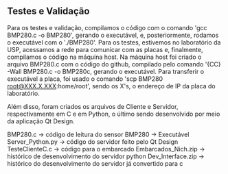 ## Testes e Validação

Para os testes e validação, compilamos o código com o comando 'gcc BMP280.c -o BMP280', gerando o executável, e, posteriormente, rodamos o executável com o './BMP280'.
Para os testes, estivemos no laboratório da USP, acessamos a rede para comunicar com as placas e, finalmente, compilamos o código na máquina host.
Na máquina host foi criado o arquivo BMP280.c com o código do github, compilado pelo comando '{CC} -Wall BMP280.c -o BMP280c, gerando o executável. Para transferir o executável 
a placa, foi usado o comando 'scp BMP280 root@XXX.X.XXX:home/root', sendo os X's, o endereço de IP da placa do laboratório. 

Além disso, foram criados os arquivos de Cliente e Servidor, respectivamente em C e em Python, o último sendo desenvolvido por meio da aplicação Qt Design.

BMP280.c -> código de leitura do sensor
BMP280 -> Executável
Server_Python.py -> código do servidor feito pelo Qt Design
TesteClienteC.c -> código para o embarcado
Embarcados_Nich.zip -> histórico de desenvolvimento do servidor python
Dev_Interface.zip -> histórico do desenvolvimento do servidor já convertido para c
